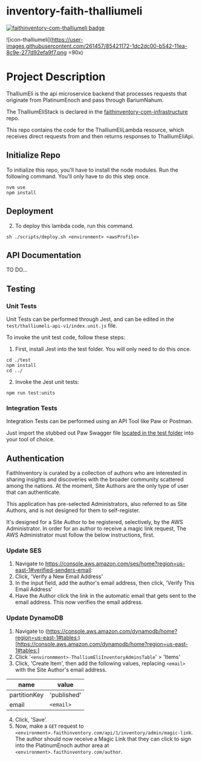 # inventory-faith-thalliumeli

[![faithinventory-com-thalliumeli badge](https://img.shields.io/badge/faithinventory.com-thalliumeli-%23b88e83?style=for-the-badge&logo=javascript)](https://faithinventory.com/)

![icon-thalliumeli](https://user-images.githubusercontent.com/261457/85421172-1dc2dc00-b542-11ea-8c9e-277d92efa9f7.png =90x)

# Project Description

ThalliumEli is the api microservice backend that processes requests that originate from PlatinumEnoch and pass through BariumNahum.

The ThalliumEliStack is declared in the [faithinventory-com-infrastructure](https://github.com/averysmithproductions/faithinventory-com-infrastructure) repo. 

This repo contains the code for the ThalliumEliLambda resource, which receives direct requests from and then returns responses to ThalliumEliApi.

## Initialize Repo

To initialize this repo, you'll have to install the node modules. Run the following command. You'll only have to do this step once.

```
nvm use
npm install
```

## Deployment

2. To deploy this lambda code, run this command.

`sh ./scripts/deploy.sh <environment> <awsProfile>`

## API Documentation

TO DO...

## Testing

### Unit Tests

Unit Tests can be performed through Jest, and can be edited in the `test/thalliumeli-api-v1/index.unit.js` file.

To invoke the unit test code, follow these steps:

1. First, install Jest into the test folder. You will only need to do this once.

```
cd ./test
npm install
cd ../
```

2. Invoke the Jest unit tests:

`npm run test:units`

### Integration Tests

Integration Tests can be performed using an API Tool like Paw or Postman.

Just import the stubbed out Paw Swagger file [located in the test folder](test/paw/faithinventory-api-swagger.json) into your tool of choice.

## Authentication

FaithInventory is curated by a collection of authors who are interested in sharing insights and discoveries with the broader community scattered among the nations. At the moment, Site Authors are the only type of user that can authenticate.

This application has pre-selected Administrators, also referred to as Site Authors, and is not designed for them to self-register.

It's designed for a Site Author to be registered, selectively, by the AWS Administrator. In order for an author to receive a magic link request, The AWS Administrator must follow the below instructions, first.

### Update SES

1. Navigate to https://console.aws.amazon.com/ses/home?region=us-east-1#verified-senders-email:
2. Click, 'Verify a New Email Address'
3. In the input field, add the author's email address, then click, 'Verify This Email Address'
4. Have the Author click the link in the automatic email that gets sent to the email address. This now verifies the email address.

### Update DynamoDB

1. Navigate to (https://console.aws.amazon.com/dynamodb/home?region=us-east-1#tables:)[https://console.aws.amazon.com/dynamodb/home?region=us-east-1#tables:]
2. Click '`<environmment>-ThalliumEliInventoryAdminsTable`' > 'Items'
3. Click, 'Create Item', then add the following values, replacing `<email>` with the Site Author's email address.

| name | value |
|-|-|
| partitionKey | 'published' |
| email | `<email>` |

4. Click, 'Save'.
5. Now, make a `GET` request to `<environment>.faithinventory.com/api/1/inventory/admin/magic-link`. The author should now receive a Magic Link that they can click to sign into the PlatinumEnoch author area at `<environment>.faithinventory.com/author`.
